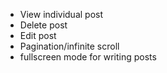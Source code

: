 * View individual post
* Delete post
* Edit post
* Pagination/infinite scroll
* fullscreen mode for writing posts
